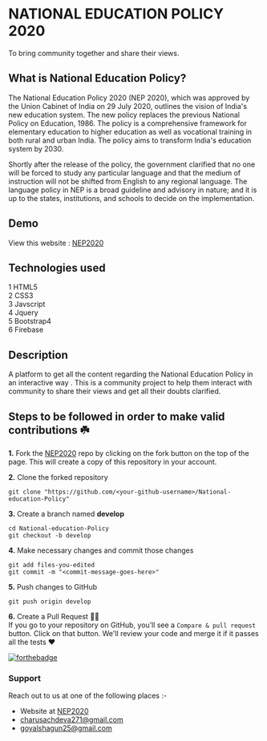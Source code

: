 # NATIONAL EDUCATION POLICY 2020<br>
To bring community together and share their views.

## What is National Education Policy?
The National Education Policy 2020 (NEP 2020), which was approved by the Union Cabinet of India on 29 July 2020, outlines the vision of India's new education system. The new policy replaces the previous National Policy on Education, 1986. The policy is a comprehensive framework for elementary education to higher education as well as vocational training in both rural and urban India. The policy aims to transform India's education system by 2030.

Shortly after the release of the policy, the government clarified that no one will be forced to study any particular language and that the medium of instruction will not be shifted from English to any regional language. The language policy in NEP is a broad guideline and advisory in nature; and it is up to the states, institutions, and schools to decide on the implementation.

## Demo
View this website : [NEP2020](https://national-education-polic-6847d.web.app/)

## Technologies used
  1 HTML5<br>
  2 CSS3<br>
  3 Javscript<br>
  4 Jquery<br>
  5 Bootstrap4<br>
  6 Firebase<br>
  
## Description
A platform to get all the content regarding the National Education Policy in an interactive way . This is a community project to help them interact with community to share their views and get all their doubts clarified.

## Steps to be followed in order to make valid contributions ☘️

**1.** Fork the [NEP2020](https://national-education-polic-6847d.web.app/) repo by clicking on the fork button on the top of the page. This will create a copy of this repository in your account.

**2.** Clone the forked repository

	git clone "https://github.com/<your-github-username>/National-education-Policy"
	
**3.** Create a branch named **develop**

	cd National-education-Policy
	git checkout -b develop
	
**4.** Make necessary changes and commit those changes

	git add files-you-edited
	git commit -m "<commit-message-goes-here>"
	
**5.** Push changes to GitHub

	git push origin develop
	
**6.** Create a Pull Request 🤟🏻 
	<br>If you go to your repository on GitHub, you’ll see a `Compare & pull request` button. Click on that button. We'll review your code and merge it if it passes all the tests ❤️

[![forthebadge](https://forthebadge.com/images/badges/built-with-love.svg)](https://forthebadge.com)


### Support
Reach out to us at one of the following places :-
* Website at [NEP2020](https://national-education-polic-6847d.web.app/)<br>
* charusachdeva271@gmail.com<br>
* goyalshagun25@gmail.com

